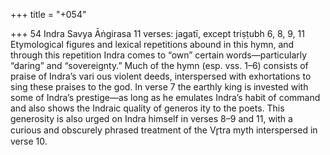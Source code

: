 +++
title = "+054"

+++
54
Indra
Savya Āṅgirasa
11 verses: jagatī, except triṣṭubh 6, 8, 9, 11
Etymological figures and lexical repetitions abound in this hymn, and through  this repetition Indra comes to “own” certain words—particularly “daring” and  “sovereignty.” Much of the hymn (esp. vss. 1–6) consists of praise of Indra’s vari ous violent deeds, interspersed with exhortations to sing these praises to the god.  In verse 7 the earthly king is invested with some of Indra’s prestige—as long as he  emulates Indra’s habit of command and also shows the Indraic quality of generos ity to the poets. This generosity is also urged on Indra himself in verses 8–9 and  11, with a curious and obscurely phrased treatment of the Vr̥tra myth interspersed  in verse 10.